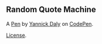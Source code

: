 Random Quote Machine
--------------------


A [Pen](https://codepen.io/YannickDaly/pen/PNKjgg) by [Yannick Daly](http://codepen.io/YannickDaly) on [CodePen](http://codepen.io/).

[License](https://codepen.io/YannickDaly/pen/PNKjgg/license).
